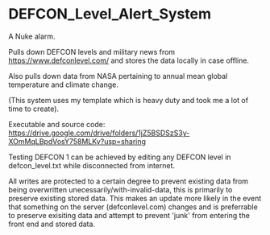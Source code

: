 # DEFCON_Level_Alert_System

A Nuke alarm.

Pulls down DEFCON levels and military news from https://www.defconlevel.com/ and stores the data locally in case offline.

Also pulls down data from NASA pertaining to annual mean global temperature and climate change.

(This system uses my template which is heavy duty and took me a lot of time to create).

Executable and source code:
https://drive.google.com/drive/folders/1jZ5BSDSzS3y-XOmMqLBpdVosY758MLKy?usp=sharing


Testing DEFCON 1 can be achieved by editing any DEFCON level in defcon_level.txt while disconnected
from internet.

All writes are protected to a certain degree to prevent existing data from being overwritten unecessarily/with-invalid-data, this is primarily to preserve existing stored data. This makes an update more likely in the event that something on the server (defconlevel.com) changes and is preferrable to preserve exisiting data and attempt to prevent 'junk' from entering the front end and stored data.
